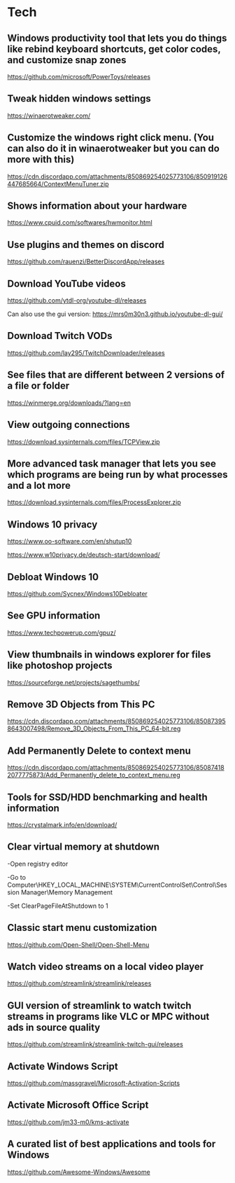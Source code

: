 # Tech

## Windows productivity tool that lets you do things like rebind keyboard shortcuts, get color codes, and customize snap zones
https://github.com/microsoft/PowerToys/releases

## Tweak hidden windows settings
https://winaerotweaker.com/

## Customize the windows right click menu. (You can also do it in winaerotweaker but you can do more with this)
https://cdn.discordapp.com/attachments/850869254025773106/850919126447685664/ContextMenuTuner.zip

## Shows information about your hardware
https://www.cpuid.com/softwares/hwmonitor.html

## Use plugins and themes on discord
https://github.com/rauenzi/BetterDiscordApp/releases

## Download YouTube videos
https://github.com/ytdl-org/youtube-dl/releases

Can also use the gui version: https://mrs0m30n3.github.io/youtube-dl-gui/

## Download Twitch VODs
https://github.com/lay295/TwitchDownloader/releases

## See files that are different between 2 versions of a file or folder
https://winmerge.org/downloads/?lang=en

## View outgoing connections
https://download.sysinternals.com/files/TCPView.zip

## More advanced task manager that lets you see which programs are being run by what processes and a lot more
https://download.sysinternals.com/files/ProcessExplorer.zip

## Windows 10 privacy
https://www.oo-software.com/en/shutup10

https://www.w10privacy.de/deutsch-start/download/

## Debloat Windows 10
https://github.com/Sycnex/Windows10Debloater

## See GPU information
https://www.techpowerup.com/gpuz/

## View thumbnails in windows explorer for files like photoshop projects
https://sourceforge.net/projects/sagethumbs/

## Remove 3D Objects from This PC
https://cdn.discordapp.com/attachments/850869254025773106/850873958643007498/Remove_3D_Objects_From_This_PC_64-bit.reg

## Add Permanently Delete to context menu
https://cdn.discordapp.com/attachments/850869254025773106/850874182077775873/Add_Permanently_delete_to_context_menu.reg

## Tools for SSD/HDD benchmarking and health information
https://crystalmark.info/en/download/

## Clear virtual memory at shutdown
-Open registry editor

-Go to Computer\HKEY_LOCAL_MACHINE\SYSTEM\CurrentControlSet\Control\Session Manager\Memory Management

-Set ClearPageFileAtShutdown to 1

## Classic start menu customization
https://github.com/Open-Shell/Open-Shell-Menu

## Watch video streams on a local video player
https://github.com/streamlink/streamlink/releases

## GUI version of streamlink to watch twitch streams in programs like VLC or MPC without ads in source quality
https://github.com/streamlink/streamlink-twitch-gui/releases

## Activate Windows Script
https://github.com/massgravel/Microsoft-Activation-Scripts

## Activate Microsoft Office Script
https://github.com/jm33-m0/kms-activate

## A curated list of best applications and tools for Windows
https://github.com/Awesome-Windows/Awesome
